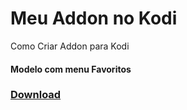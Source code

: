 # Meu Addon no Kodi
Como Criar Addon para Kodi


#### Modelo com menu Favoritos
### [Download](http://raw.github.com/zoreu/meuaddon/master/download/addon_com_favoritos.zip) 
